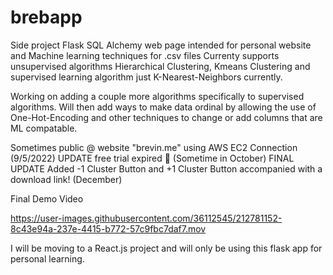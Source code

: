 # brebapp
Side project 
Flask SQL Alchemy web page intended for personal website and Machine learning techniques for .csv files
Currenty supports unsupervised algorithms Hierarchical Clustering, Kmeans Clustering and supervised learning algorithm just K-Nearest-Neighbors currently.

Working on adding a couple more algorithms specifically to supervised algorithms. Will then add ways to make data ordinal by allowing the use of One-Hot-Encoding and other techniques to change or add columns that are ML compatable. 

Sometimes public @ website "brevin.me" using AWS EC2 Connection (9/5/2022) 
UPDATE free trial expired 🤨 (Sometime in October)
FINAL UPDATE Added -1 Cluster Button and +1 Cluster Button accompanied with a download link! (December)

Final Demo Video

https://user-images.githubusercontent.com/36112545/212781152-8c43e94a-237e-4415-b772-57c9fbc7daf7.mov

I will be moving to a React.js project and will only be using this flask app for personal learning.


